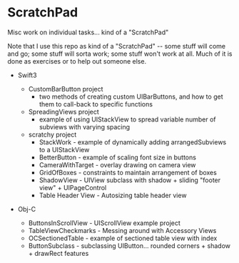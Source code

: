 # ScratchPad

Misc work on individual tasks... kind of a "ScratchPad"

Note that I use this repo as kind of a "ScratchPad" -- some stuff will come and go; some stuff will sorta work; some stuff won't work at all. Much of it is done as exercises or to help out someone else.

 - Swift3
    - CustomBarButton project
      - two methods of creating custom UIBarButtons, and how to get them to call-back to specific functions
    - SpreadingViews project
      - example of using UIStackView to spread variable number of subviews with varying spacing
    - scratchy project
      - StackWork - example of dynamically adding arrangedSubviews to a UIStackView
      - BetterButton - example of scaling font size in buttons
      - CameraWithTarget - overlay drawing on camera view
      - GridOfBoxes - constraints to maintain arrangement of boxes
      - ShadowView - UIView subclass with shadow + sliding "footer view" + UIPageControl
      - Table Header View - Autosizing table header view

 - Obj-C
    - ButtonsInScrollView - UIScrollView example project
    - TableViewCheckmarks - Messing around with Accessory Views
    - OCSectionedTable - example of sectioned table view with index
    - ButtonSubclass - subclassing UIButton... rounded corners + shadow + drawRect features



